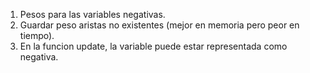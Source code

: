 1. Pesos para las variables negativas.
2. Guardar peso aristas no existentes (mejor en memoria pero peor en tiempo).
3. En la funcion update, la variable puede estar representada como negativa.
